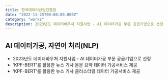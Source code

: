 ```yaml
---
title: 한국데이터산업진흥원
date: "2022-11-25T00:00:00.000Z"
category: "works"
description: 2023년도 데이터바우처 지원사업 - AI 데이터가공 부문 공급기업으로 선정
---
```


## AI 데이터가공, 자연어 처리(NLP)

- 2023년도 데이터바우처 지원사업 - AI 데이터가공 부문 공급기업으로 선정
- ‘KPF-BERT’를 활용한 뉴스 기사 본문 요약 데이터 가공서비스 제공
- ‘KPF-BERT’를 활용한 뉴스 기사 클러스터링 데이터 가공서비스 제공
